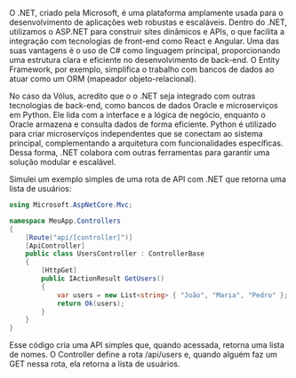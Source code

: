 O .NET, criado pela Microsoft, é uma plataforma amplamente usada para o desenvolvimento de aplicações web robustas e escaláveis. Dentro do .NET, utilizamos o ASP.NET para construir sites dinâmicos e APIs, o que facilita a integração com tecnologias de front-end como React e Angular. Uma das suas vantagens é o uso de C# como linguagem principal, proporcionando uma estrutura clara e eficiente no desenvolvimento de back-end. O Entity Framework, por exemplo, simplifica o trabalho com bancos de dados ao atuar como um ORM (mapeador objeto-relacional).

No caso da Vólus, acredito que o o .NET seja integrado com outras tecnologias de back-end, como bancos de dados Oracle e microserviços em Python. Ele lida com a interface e a lógica de negócio, enquanto o Oracle armazena e consulta dados de forma eficiente. Python é utilizado para criar microserviços independentes que se conectam ao sistema principal, complementando a arquitetura com funcionalidades específicas. Dessa forma, .NET colabora com outras ferramentas para garantir uma solução modular e escalável.

Simulei um exemplo simples de uma rota de API com .NET que retorna uma lista de usuários:

```csharp
using Microsoft.AspNetCore.Mvc;

namespace MeuApp.Controllers
{
    [Route("api/[controller]")]
    [ApiController]
    public class UsersController : ControllerBase
    {
        [HttpGet]
        public IActionResult GetUsers()
        {
            var users = new List<string> { "João", "Maria", "Pedro" };
            return Ok(users);
        }
    }
}
```

Esse código cria uma API simples que, quando acessada, retorna uma lista de nomes. O Controller define a rota /api/users e, quando alguém faz um GET nessa rota, ela retorna a lista de usuários.
